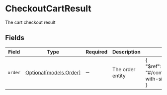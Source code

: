 # CheckoutCartResult

The cart checkout result


## Fields

| Field                                                        | Type                                                         | Required                                                     | Description                                                  | Example                                                      |
| ------------------------------------------------------------ | ------------------------------------------------------------ | ------------------------------------------------------------ | ------------------------------------------------------------ | ------------------------------------------------------------ |
| `order`                                                      | [Optional[models.Order]](../models/order.md)                 | :heavy_minus_sign:                                           | The order entity                                             | {<br/>"$ref": "#/components/examples/order-with-simple-prices"<br/>} |